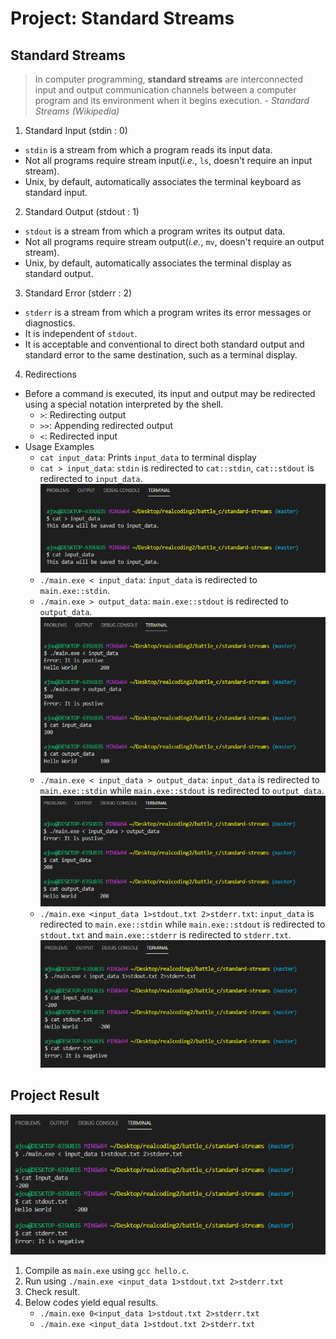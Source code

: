 # Project: Standard Streams
## Standard Streams
> In computer programming, **standard streams** are interconnected input and output communication channels between a computer program and its environment when it begins execution. *- Standard Streams (Wikipedia)*

1. Standard Input (stdin : 0)
- `stdin` is a stream from which a program reads its input data.
- Not all programs require stream input(*i.e.*, `ls`, doesn't require an input stream).
- Unix, by default, automatically associates the terminal keyboard as standard input.

2. Standard Output (stdout : 1)
- `stdout` is a stream from which a program writes its output data.
- Not all programs require stream output(*i.e.*, `mv`, doesn't require an output stream).
- Unix, by default, automatically associates the terminal display as standard output.

3. Standard Error (stderr : 2)
- `stderr` is a stream from which a program writes its error messages or diagnostics.
- It is independent of `stdout`. 
- It is acceptable and conventional to direct both standard output and standard error to the same destination, such as a terminal display.   

4. Redirections
- Before a command is executed, its input and output may be redirected using a special notation interpreted by the shell.
    - `>`: Redirecting output
    - `>>`: Appending redirected output
    - `<`: Redirected input
- Usage Examples
    - `cat input_data`: Prints `input_data` to terminal display
    - `cat > input_data`: `stdin` is redirected to `cat::stdin`, `cat::stdout` is redirected to `input_data`.
    ![Example Image](cat-to-input_data.png)
    - `./main.exe < input_data`: `input_data` is redirected to `main.exe::stdin`.
    - `./main.exe > output_data`: `main.exe::stdout` is redirected to `output_data`.
    ![Example Image](input-and-output-for-main.png)
    - `./main.exe < input_data > output_data`: `input_data` is redirected to `main.exe::stdin` while `main.exe::stdout` is redirected to `output_data`.
    ![Example Image](input-while-output-for-main.png)
    - `./main.exe <input_data 1>stdout.txt 2>stderr.txt`: `input_data` is redirected to `main.exe::stdin` while `main.exe::stdout` is redirected to `stdout.txt` and `main.exe::stderr` is redirected to `stderr.txt`.  
    ![Example Image](stdin-stdout-stderr-for-main.png)



## Project Result
![Result Image](stdin-stdout-stderr-for-main.png)

1. Compile as `main.exe` using `gcc hello.c`.
2. Run using `./main.exe <input_data 1>stdout.txt 2>stderr.txt`
3. Check result.
4. Below codes yield equal results.
    - `./main.exe 0<input_data 1>stdout.txt 2>stderr.txt`
    - `./main.exe <input_data 1>stdout.txt 2>stderr.txt`